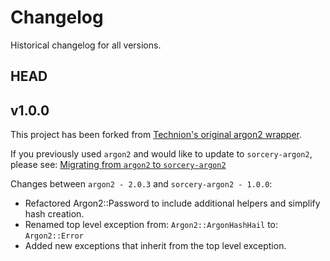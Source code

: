 # Changelog

Historical changelog for all versions.

## HEAD

## v1.0.0

This project has been forked from
[Technion's original argon2 wrapper](https://github.com/technion/ruby-argon2).

If you previously used `argon2` and would like to update to `sorcery-argon2`,
please see: [Migrating from `argon2` to `sorcery-argon2`](README.md#migrating-from-argon2-to-sorcery-argon2)

Changes between `argon2 - 2.0.3` and `sorcery-argon2 - 1.0.0`:

* Refactored Argon2::Password to include additional helpers and simplify hash
  creation.
* Renamed top level exception from: `Argon2::ArgonHashHail` to: `Argon2::Error`
* Added new exceptions that inherit from the top level exception.
